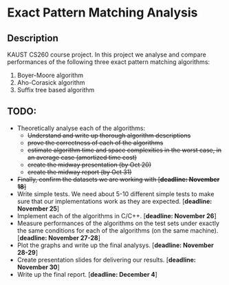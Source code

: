 Exact Pattern Matching Analysis
===============================

## Description

KAUST CS260 course project.
In this project we analyse and compare performances of the following three exact pattern matching algorithms:

1. Boyer-Moore algorithm
2. Aho-Corasick algorithm
3. Suffix tree based algorithm

## TODO:
* Theoretically analyse each of the algorithms:
  - ~~Understand and write up thorough algorithm descriptions~~
  - ~~prove the correctness of each of the algorithms~~
  - ~~estimate algorithm time and space complexities in the worst case, in an average case (amortized time cost)~~
  - ~~create the midway presentation (by Oct 20)~~
  - ~~create the midway report (by Oct 31)~~
* ~~Finally, confirm the datasets we are working with [**deadline: November 18**]~~
* Write simple tests. We need about 5-10 different simple tests to make sure that our implementations work as they are expected. [**deadline: November 25**]
* Implement each of the algorithms in C/C++. [**deadline: November 26**]
* Measure performances of the algorithms on the test sets under exactly the same conditions for each of the algorithms (on the same machine). [**deadline: November 27-28**]
* Plot the graphs and write up the final analysys. [**deadline: November 28-29**]
* Create presentation slides for delivering our results. [**deadline: November 30**]
* Write up the final report. [**deadline: December 4**]

